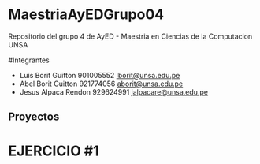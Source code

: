 # MaestriaAyEDGrupo04
Repositorio del grupo 4 de AyED - Maestria en Ciencias de la Computacion UNSA

#Integrantes

- Luis Borit Guitton	901005552	lborit@unsa.edu.pe
- Abel Borit Guitton	921774056	aborit@unsa.edu.pe
- Jesus Alpaca Rendon	929624991	jalpacare@unsa.edu.pe

## Proyectos
# EJERCICIO #1
